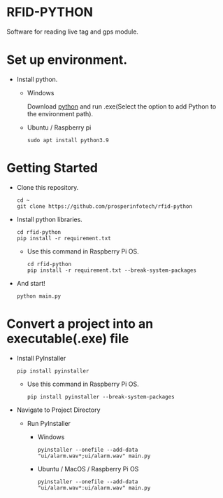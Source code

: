 # RFID-PYTHON
Software for reading live tag and gps module.

# Set up environment.

- Install python.

  - Windows

    Download [python](https://www.python.org/ftp/python/3.9.13/python-3.9.13-amd64.exe) and run .exe(Select the option to add Python to the environment path).
  
  - Ubuntu / Raspberry pi
  
    ```shell
    sudo apt install python3.9
    ```

# Getting Started

- Clone this repository.

    ```shell
    cd ~
    git clone https://github.com/prosperinfotech/rfid-python
    ```
  
- Install python libraries.

    ```shell
    cd rfid-python
    pip install -r requirement.txt
    ```

  - Use this command in Raspberry Pi OS.

    ```shell
    cd rfid-python
    pip install -r requirement.txt --break-system-packages
    ```
    
- And start!

    ```shell
    python main.py
    ```

# Convert a project into an executable(.exe) file

- Install PyInstaller

    ```shell
    pip install pyinstaller
    ```
  
  - Use this command in Raspberry Pi OS.

      ```shell
      pip install pyinstaller --break-system-packages
      ```
  
- Navigate to Project Directory

  - Run PyInstaller

    - Windows

      ```shell
      pyinstaller --onefile --add-data "ui/alarm.wav*;ui/alarm.wav" main.py  
      ```
      
    - Ubuntu / MacOS / Raspberry Pi OS
    
      ```shell
      pyinstaller --onefile --add-data "ui/alarm.wav*:ui/alarm.wav" main.py  
      ```
      
  